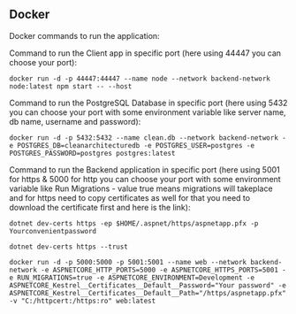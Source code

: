﻿## Docker
Docker commands to run the application:
 
Command to run the Client app in specific port (here using 44447 you can choose your port):
```
docker run -d -p 44447:44447 --name node --network backend-network node:latest npm start -- --host
```
 
Command to run the PostgreSQL Database in specific port (here using 5432 you can choose your port with some environment variable like server name, db name, username and password): 
```
docker run -d -p 5432:5432 --name clean.db --network backend-network -e POSTGRES_DB=cleanarchitecturedb -e POSTGRES_USER=postgres -e POSTGRES_PASSWORD=postgres postgres:latest
```
 
Command to run the Backend application in specific port (here using 5001 for https & 5000 for http you can choose your port with some environment variable like Run Migrations - value true means migrations will takeplace and for https need to copy certificates as well for that you need to download the certificate first and here is the link): 
```
dotnet dev-certs https -ep $HOME/.aspnet/https/aspnetapp.pfx -p Yourconvenientpassword
```
 
```
dotnet dev-certs https --trust
```
 
```
docker run -d -p 5000:5000 -p 5001:5001 --name web --network backend-network -e ASPNETCORE_HTTP_PORTS=5000 -e ASPNETCORE_HTTPS_PORTS=5001 -e RUN_MIGRATIONS=true -e ASPNETCORE_ENVIRONMENT=Development -e ASPNETCORE_Kestrel__Certificates__Default__Password="Your password" -e ASPNETCORE_Kestrel__Certificates__Default__Path="/https/aspnetapp.pfx" -v "C:/httpcert:/https:ro" web:latest
```